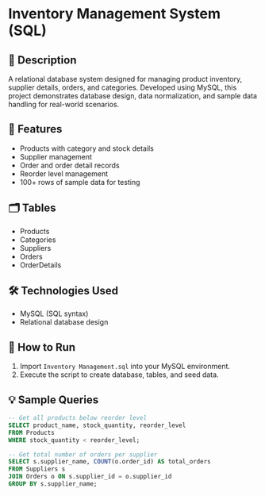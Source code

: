 # Inventory Management System (SQL)

## 📌 Description
A relational database system designed for managing product inventory, supplier details, orders, and categories. Developed using MySQL, this project demonstrates database design, data normalization, and sample data handling for real-world scenarios.

## 📂 Features
- Products with category and stock details
- Supplier management
- Order and order detail records
- Reorder level management
- 100+ rows of sample data for testing

## 🗂️ Tables
- Products
- Categories
- Suppliers
- Orders
- OrderDetails

## 🛠️ Technologies Used
- MySQL (SQL syntax)
- Relational database design

## 🚀 How to Run
1. Import `Inventory Management.sql` into your MySQL environment.
2. Execute the script to create database, tables, and seed data.

## 💡 Sample Queries
```sql
-- Get all products below reorder level
SELECT product_name, stock_quantity, reorder_level 
FROM Products 
WHERE stock_quantity < reorder_level;

-- Get total number of orders per supplier
SELECT s.supplier_name, COUNT(o.order_id) AS total_orders
FROM Suppliers s
JOIN Orders o ON s.supplier_id = o.supplier_id
GROUP BY s.supplier_name;
